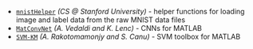 * [`mnistHelper`](http://ufldl.stanford.edu/wiki/index.php/Using_the_MNIST_Dataset) *(CS @ Stanford University)* - helper functions for loading image and label data from the raw MNIST data files
* [`MatConvNet`](http://www.vlfeat.org/matconvnet/) *(A. Vedaldi and K. Lenc)* - CNNs for MATLAB
* [`SVM-KM`](http://asi.insa-rouen.fr/enseignants/~arakoto/toolbox/) *(A. Rakotomamonjy and S. Canu)* - SVM toolbox for MATLAB
